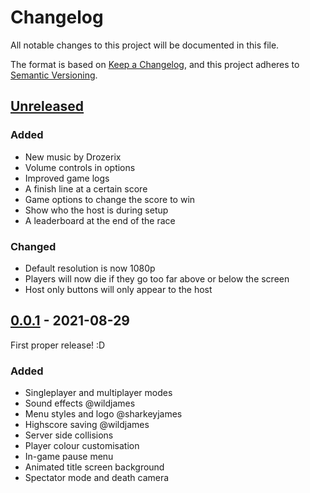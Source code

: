 # Changelog
All notable changes to this project will be documented in this file.

The format is based on [Keep a Changelog](https://keepachangelog.com/en/1.0.0/),
and this project adheres to [Semantic Versioning](https://semver.org/spec/v2.0.0.html).

<!--
Types of changes:
  Added - for new features.
  Changed - for changes in existing functionality.
  Deprecated - for soon-to-be removed features.
  Removed - for now removed features.
  Fixed - for any bug fixes.
  Security - in case of vulnerabilities.
-->

## [Unreleased]

### Added
- New music by Drozerix
- Volume controls in options
- Improved game logs
- A finish line at a certain score
- Game options to change the score to win
- Show who the host is during setup
- A leaderboard at the end of the race

### Changed
- Default resolution is now 1080p
- Players will now die if they go too far above or below the screen
- Host only buttons will only appear to the host

## [0.0.1] - 2021-08-29
First proper release! :D
### Added
- Singleplayer and multiplayer modes
- Sound effects @wildjames
- Menu styles and logo @sharkeyjames
- Highscore saving @wildjames
- Server side collisions
- Player colour customisation
- In-game pause menu
- Animated title screen background
- Spectator mode and death camera

[Unreleased]: https://github.com/Jibbajabbafic/Flappy-Race/compare/v0.0.1...HEAD
[0.0.1]: https://github.com/Jibbajabbafic/Flappy-Race/releases/tag/v0.0.1